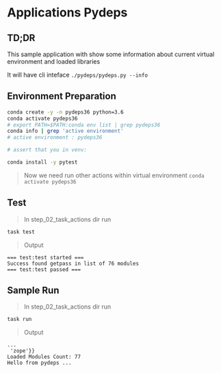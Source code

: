 # Applications Pydeps

## TD;DR

This sample application with show some information
about current virtual environment and loaded libraries

It will have cli inteface `./pydeps/pydeps.py --info`

## Environment Preparation

```bash
conda create -y -n pydeps36 python=3.6
conda activate pydeps36
# export PATH=$PATH:conda env list | grep pydeps36
conda info | grep 'active environment'
# active environment : pydeps36

# assert that you in venv:

conda install -y pytest
```

> Now we need run other actions within virtual environment
`conda activate pydeps36`

## Test

> In step_02_task_actions dir run

```bash
task test
```
> Output

    === test:test started ===
    Success found getpass in list of 76 modules
    === test:test passed ===

## Sample Run

> In step_02_task_actions dir run

```bash
task run
```

> Output

    ...
     'zope'}}
    Loaded Modules Count: 77
    Hello from pydeps ...
